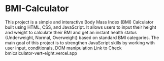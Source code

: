 # BMI-Calculator <br>
This project is a simple and interactive Body Mass Index (BMI) Calculator built using HTML, CSS, and JavaScript. It allows users to input their height and weight to calculate their BMI and get an instant health status (Underweight, Normal, Overweight) based on standard BMI categories. The main goal of this project is to strengthen JavaScript skills by working with user input, conditionals, DOM manipulation
Link to Check <br>
<a>bmicalculator-vert-eight.vercel.app</a>

